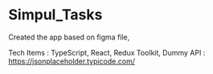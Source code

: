 
  # Simpul_Tasks

 Created the app based on figma file,

Tech Items : TypeScript, React, Redux Toolkit,
Dummy API : https://jsonplaceholder.typicode.com/
  
